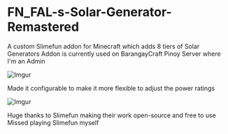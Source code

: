 # FN_FAL-s-Solar-Generator-Remastered
A custom Slimefun addon for Minecraft which adds 8 tiers of Solar Generators
Addon is currently used on BarangayCraft Pinoy Server where I'm an Admin


![Imgur](https://imgur.com/viTxwxw)

Made it configurable to make it more flexible to adjust the power ratings

![Imgur](https://imgur.com/YpIiZ1X)

Huge thanks to Slimefun making their work open-source and free to use
Missed playing Slimefun myself
